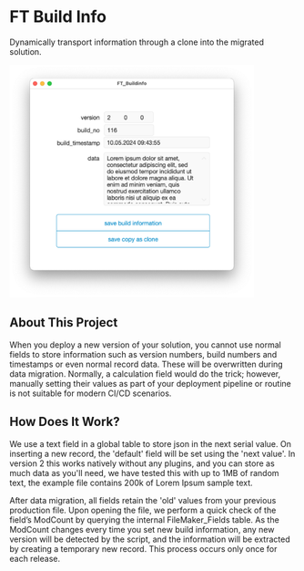 # FT Build Info
Dynamically transport information through a clone into the migrated solution.



<img src="./docs/assets/screenshot.png" alt="screenshot" style="zoom:80%;" />



## About This Project

When you deploy a new version of your solution, you cannot use normal fields to store information such as version numbers, build numbers and timestamps or even normal record data. These will be overwritten during data migration. Normally, a calculation field would do the trick; however, manually setting their values as part of your deployment pipeline or routine is not suitable for modern CI/CD scenarios.



## How Does It Work?

We use a text field in a global table to store json in the next serial value. On inserting a new record, the 'default' field will be set using the 'next value'. In version 2 this works natively without any plugins, and you can store as much data as you'll need, we have tested this with up to 1MB of random text, the example file contains 200k of Lorem Ipsum sample text.

After data migration, all fields retain the 'old' values from your previous production file. Upon opening the file, we perform a quick check of the field’s ModCount by querying the internal FileMaker_Fields table. As the ModCount changes every time you set new build information, any new version will be detected by the script, and the information will be extracted by creating a temporary new record. This process occurs only once for each release.
